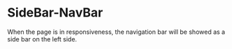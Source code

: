 # SideBar-NavBar
When the page is in responsiveness, the navigation bar will be showed as a side bar on the left side.
